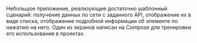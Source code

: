Небольшое приложение, реализующее достаточно шаблонный сценарий: получение данных по сети с заданного API, отображение их в виде списка, отображение подробной информации об элементе по нажатию на него. Один из экранов написан на Compose для тренировки его использования в проектах.
